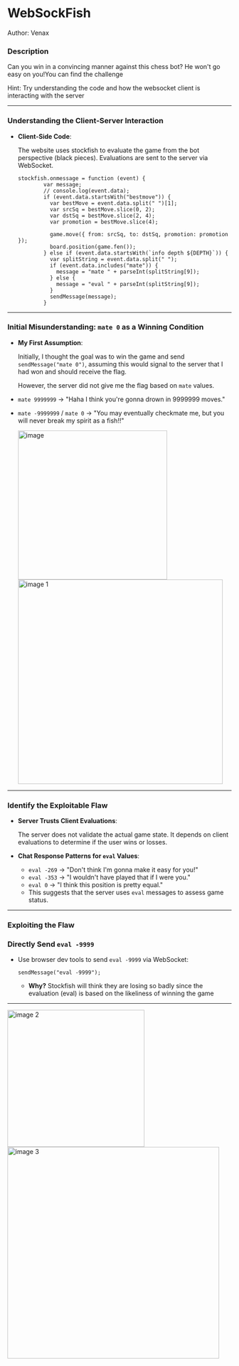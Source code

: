 # WebSockFish

Author: Venax

### Description

Can you win in a convincing manner against this chess bot? He won't go easy on you!You can find the challenge

Hint:
Try understanding the code and how the websocket client is interacting with the server

---

### **Understanding the Client-Server Interaction**

- **Client-Side Code**:
    
    The website uses stockfish to evaluate the game from the bot perspective (black pieces). Evaluations are sent to the server via WebSocket.
    
    ```
    stockfish.onmessage = function (event) {
            var message;
            // console.log(event.data);
            if (event.data.startsWith("bestmove")) {
              var bestMove = event.data.split(" ")[1];
              var srcSq = bestMove.slice(0, 2);
              var dstSq = bestMove.slice(2, 4);
              var promotion = bestMove.slice(4);
    
              game.move({ from: srcSq, to: dstSq, promotion: promotion });
              board.position(game.fen());
            } else if (event.data.startsWith(`info depth ${DEPTH}`)) {
              var splitString = event.data.split(" ");
              if (event.data.includes("mate")) {
                message = "mate " + parseInt(splitString[9]);
              } else {
                message = "eval " + parseInt(splitString[9]);
              }
              sendMessage(message);
            }
    ```
    

---

### **Initial Misunderstanding: `mate 0` as a Winning Condition**

- **My First Assumption**:
    
    Initially, I thought the goal was to win the game and send `sendMessage("mate 0")`, assuming this would signal to the server that I had won and should receive the flag.
    
    However, the server did not give me the flag based on `mate` values. 
    
- `mate 9999999` → "Haha I think you're gonna drown in 9999999 moves."
- `mate -9999999` / `mate 0` → "You may eventually checkmate me, but you will never break my spirit as a fish!!"
    
    <img width="335" alt="image" src="https://github.com/user-attachments/assets/74c53fda-40c0-47e8-87c5-2566ba9d0e7c" />

    
    <img width="460" alt="image 1" src="https://github.com/user-attachments/assets/adab93fa-912b-447e-bab3-5f8ef6230c0c" />

    
---

### **Identify the Exploitable Flaw**

- **Server Trusts Client Evaluations**:
    
    The server does not validate the actual game state. It depends on client evaluations to determine if the user wins or losses.
    
- **Chat Response Patterns for `eval` Values**:
    - `eval -269` → "Don't think I'm gonna make it easy for you!"
    - `eval -353` → "I wouldn't have played that if I were you."
    - `eval 0` → "I think this position is pretty equal."
    - This suggests that the server uses `eval` messages to assess game status.
    

---

### **Exploiting the Flaw**

### **Directly Send `eval -9999`**

- Use browser dev tools to send `eval -9999` via WebSocket:
    
    ```
    sendMessage("eval -9999");
    ```
    
    - **Why?** Stockfish will think they are losing so badly since the evaluation (eval) is based on the likeliness of winning the game

---

<img width="308" alt="image 2" src="https://github.com/user-attachments/assets/b47ebe8c-6919-4e71-86f0-3a6081df7054" />

<img width="476" alt="image 3" src="https://github.com/user-attachments/assets/e14cd755-29a7-44e7-b9e8-c4d40bb6a4a4" />
